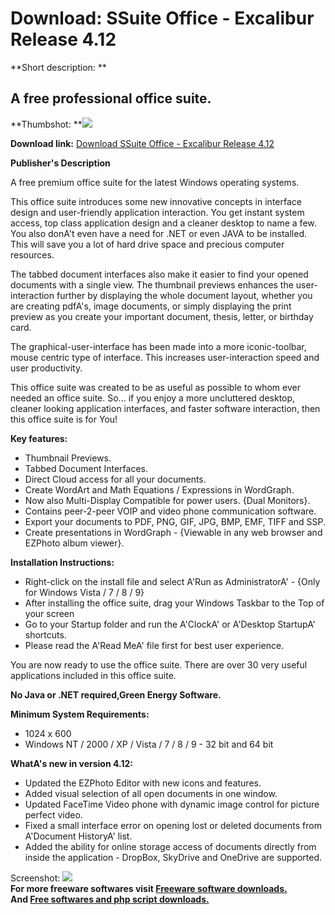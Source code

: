 # Download: SSuite Office - Excalibur Release 4.12

**Short description: **

## A free professional office suite.

  
**Thumbshot: **![](http://www.freewarefiles.com/screenshot/ssuiteexclbr_md.jpg)   
  
**Download link:** [Download SSuite Office - Excalibur Release 4.12](http://freesoftwares.boysofts.com/SSuite-Office-Excalibur_program_54220.html)  
  

**Publisher's Description**  
  

A free premium office suite for the latest Windows operating systems.

This office suite introduces some new innovative concepts in interface design
and user-friendly application interaction. You get instant system access, top
class application design and a cleaner desktop to name a few. You also donA't
even have a need for .NET or even JAVA to be installed. This will save you a
lot of hard drive space and precious computer resources.

The tabbed document interfaces also make it easier to find your opened
documents with a single view. The thumbnail previews enhances the user-
interaction further by displaying the whole document layout, whether you are
creating pdfA's, image documents, or simply displaying the print preview as
you create your important document, thesis, letter, or birthday card.

The graphical-user-interface has been made into a more iconic-toolbar, mouse
centric type of interface. This increases user-interaction speed and user
productivity.

This office suite was created to be as useful as possible to whom ever needed
an office suite. So... if you enjoy a more uncluttered desktop, cleaner
looking application interfaces, and faster software interaction, then this
office suite is for You!

**Key features:**

  * Thumbnail Previews. 
  * Tabbed Document Interfaces. 
  * Direct Cloud access for all your documents. 
  * Create WordArt and Math Equations / Expressions in WordGraph. 
  * Now also Multi-Display Compatible for power users. {Dual Monitors}. 
  * Contains peer-2-peer VOIP and video phone communication software. 
  * Export your documents to PDF, PNG, GIF, JPG, BMP, EMF, TIFF and SSP. 
  * Create presentations in WordGraph - {Viewable in any web browser and EZPhoto album viewer}. 

**Installation Instructions:**

  * Right-click on the install file and select A'Run as AdministratorA' - {Only for Windows Vista / 7 / 8 / 9} 
  * After installing the office suite, drag your Windows Taskbar to the Top of your screen 
  * Go to your Startup folder and run the A'ClockA' or A'Desktop StartupA' shortcuts. 
  * Please read the A'Read MeA' file first for best user experience. 

You are now ready to use the office suite. There are over 30 very useful
applications included in this office suite.

**No Java or .NET required,Green Energy Software.**

**Minimum System Requirements:**

  * 1024 x 600 
  * Windows NT / 2000 / XP / Vista / 7 / 8 / 9 - 32 bit and 64 bit 

**WhatA's new in version 4.12:**

  * Updated the EZPhoto Editor with new icons and features. 
  * Added visual selection of all open documents in one window. 
  * Updated FaceTime Video phone with dynamic image control for picture perfect video. 
  * Fixed a small interface error on opening lost or deleted documents from A'Document HistoryA' list. 
  * Added the ability for online storage access of documents directly from inside the application - DropBox, SkyDrive and OneDrive are supported. 

  
  
Screenshot: ![](http://www.freewarefiles.com/screenshot/ssuiteexclbr.jpg)  
**For more freeware softwares visit [Freeware software downloads.](http://freesoftwares.boysofts.com/)**   
**And [Free softwares and php script downloads.](http://www.boysofts.com/)**

